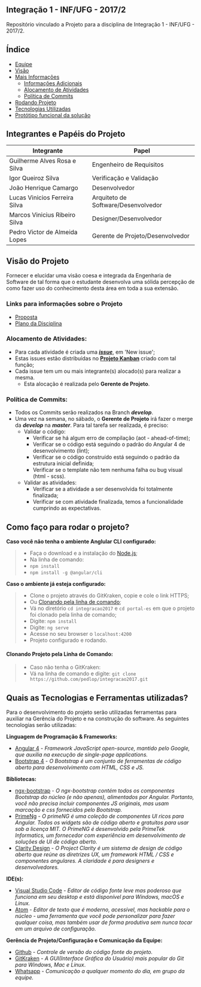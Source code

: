 ## Integração 1 - INF/UFG - 2017/2

Repositório vinculado a Projeto para a disciplina de Integração 1 - INF/UFG - 2017/2.

Índice
--- 
- [Equipe](#integrantes-e-papéis-do-projeto)
- [Visão](#visão-do-projeto)
- [Mais Informações](#links-para-informações-sobre-o-projeto)
  - [Informações Adicionais](#links-para-informações-sobre-o-projeto)
  - [Alocamento de Atividades](#alocamento-de-atividades)
  - [Política de Commits](#política-de-commits)
- [Rodando Projeto](#como-faço-para-rodar-o-projeto)
- [Tecnologias Utilizadas](#quais-as-tecnologias-e-ferramentas-utilizadas)
- [Protótipo funcional da solução](https://github.com/pedlop/integracao2017/tree/master/docs/Definicao_da_Solucao/Prototipos/Prototipo_Funcional)

## **Integrantes e Papéis do Projeto** ##

|Integrante                    |Papel              |
|------------------------------|-------------------|
|Guilherme Alves Rosa e Silva  |Engenheiro de Requisitos|
|Igor Queiroz Silva            |Verificação e Validação|
|João Henrique Camargo         |Desenvolvedor|
|Lucas Vinicios Ferreira Silva |Arquiteto de Software/Desenvolvedor|
|Marcos Vinicius Ribeiro Silva |Designer/Desenvolvedor|
|Pedro Victor de Almeida Lopes |Gerente de Projeto/Desenvolvedor|  

## **Visão do Projeto** ##

Fornecer e elucidar uma visão coesa e integrada da Engenharia de Software de tal forma que o estudante desenvolva uma sólida percepção de como fazer uso do conhecimento desta área em toda a sua extensão.

### **Links para informações sobre o Projeto** ###

- [Proposta](https://docs.google.com/document/d/1ujvTIM47dr3d30GfUcfyDTLJgYhaZqjHo4nO7AIKjMs/edit)
- [Plano da Disciplina](https://docs.google.com/document/d/14AdWF9sBbCWWimYUTnYmrzoMrAKUrWdrY7eK1tNx54Y/edit)

### **Alocamento de Atividades:** ###
* Para cada atividade é criada uma [**_issue_**](https://github.com/pedlop/integracao2017/issues), em 'New issue';
* Estas issues estão distribuídas no [**Projeto Kanban**](https://github.com/pedlop/integracao2017/projects/1) criado com tal função;
* Cada issue tem um ou mais integrante(s) alocado(s) para realizar a mesma.
  * Esta alocação é realizada pelo **Gerente de Projeto**.

### **Política de Commits:** ###
* Todos os Commits serão realizados na Branch **_develop_**.
* Uma vez na semana, no sábado, o **Gerente de Projeto** irá fazer o merge da **_develop_** na **_master_**. Para tal tarefa ser realizada, é preciso:
  * Validar o código:
    * Verificar se há algum erro de compilação (aot - ahead-of-time);
    * Verificar se o código está seguindo o padrão do Angular 4 de desenvolvimento (lint);
    * Verificar se o código construído está seguindo o padrão da estrutura inicial definida;
    * Verificar se o template não tem nenhuma falha ou bug visual (html - scss).
  * Validar as atividades:
    * Verificar se a atividade a ser desenvolvida foi totalmente finalizada;
    * Verificar se com atividade finalizada, temos a funcionalidade cumprindo as expectativas.

## **Como faço para rodar o projeto?** ##

**Caso você não tenha o ambiente Anglular CLI configurado:**
>* Faça o download e a instalação do [Node.js](https://nodejs.org/en/);
>* Na linha de comando:
>* `npm install`
>* `npm install -g @angular/cli`

**Caso o ambiente já esteja configurado:**
>* Clone o projeto através do GitKraken, copie e cole o link HTTPS;
>* Ou [Clonando pela linha de comando](#clonando-projeto-pela-linha-de-comando);
>* Vá no diretório `cd integracao2017` e `cd portal-es` em que o projeto foi clonado pela linha de comando;
>* Digite: `npm install`
>* Digite: `ng serve`
>* Acesse no seu browser o `localhost:4200`
>* Projeto configurado e rodando.

#### **Clonando Projeto pela Linha de Comando:**
>* Caso não tenha o GitKraken:
>* Vá na linha de comando e digite:
> `git clone https://github.com/pedlop/integracao2017.git`

## **Quais as Tecnologias e Ferramentas utilizadas?** ##

Para o desenvolvimento do projeto serão utilizadas ferramentas para auxiliar na Gerência do Projeto e na construção do software. As seguintes tecnologias serão utilizadas:

**Linguagem de Programação & Frameworks:**
- [Angular 4](https://angular.io/) - _Framework JavaScript open-source, mantido pelo Google, que auxilia na execução de single-page applications._
- [Bootstrap 4](http://getbootstrap.com/) - _O Bootstrap é um conjunto de ferramentas de código aberto para desenvolvimento com HTML, CSS e JS._

**Bibliotecas:**
- [ngx-bootstrap](https://valor-software.com/ngx-bootstrap/index-bs4.html#/) - _O ngx-bootstrap contém todos os componentes Bootstrap do núcleo (e não apenas), alimentados por Angular. Portanto, você não precisa incluir componentes JS originais, mas usam marcação e css fornecidos pelo Bootstrap._
- [PrimeNg](https://www.primefaces.org/primeng/#/) - _O primeNG é uma coleção de componentes UI ricos para Angular. Todos os widgets são de código aberto e gratuitos para usar sob a licença MIT. O PrimeNG é desenvolvido pela PrimeTek Informatics, um fornecedor com experiência em desenvolvimento de soluções de UI de código aberto._
- [Clarity Design](https://vmware.github.io/clarity/) - _O Project Clarity é um sistema de design de código aberto que reúne as diretrizes UX, um framework HTML / CSS e componentes angulares. A claridade é para designers e desenvolvedores._

**IDE(s):**
- [Visual Studio Code](https://code.visualstudio.com/) - _Editor de código fonte leve mas poderoso que funciona em seu desktop e está disponível para Windows, macOS e Linux._
- [Atom](https://atom.io/) - _Editor de texto que é moderno, acessível, mas hackable para o núcleo - uma ferramenta que você pode personalizar para fazer qualquer coisa, mas também usar de forma produtiva sem nunca tocar em um arquivo de configuração._

**Gerência de Projeto/Configuração e Comunicação da Equipe:**
- [Github](https://github.com/) - _Controle de versão do código fonte do projeto._
- [GitKraken](https://www.gitkraken.com/) - _A GUI(Interface Gráfica do Usuário) mais popular do Git para Windows, Mac e Linux_.
- [Whatsapp](https://web.whatsapp.com/) - _Comunicação a qualquer momento do dia, em grupo da equipe._

